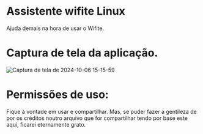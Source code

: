 # Assistente wifite Linux
Ajuda demais na hora de usar o Wifite.

# Captura de tela da aplicação.
![Captura de tela de 2024-10-06 15-15-59](https://github.com/user-attachments/assets/dd7ddb35-b8a0-487b-8604-62b15fcc5755)


# Permissões de uso:
Fique à vontade em usar e compartilhar. Mas, se puder fazer a gentileza de por os créditos noutro arquivo que for compartilhar tendo por base este aqui, ficarei eternamente grato.
